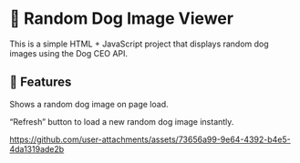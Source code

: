 # 🐶 Random Dog Image Viewer
This is a simple HTML + JavaScript project that displays random dog images using the Dog CEO API.

## 📌 Features
Shows a random dog image on page load.

“Refresh” button to load a new random dog image instantly.



https://github.com/user-attachments/assets/73656a99-9e64-4392-b4e5-4da1319ade2b

